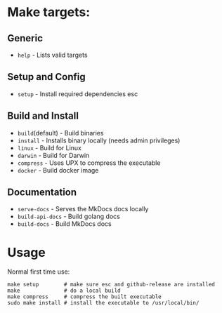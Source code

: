 # Make targets:

## Generic

* `help`           - Lists valid targets

## Setup and Config
* `setup`          - Install required dependencies esc

## Build and Install
* `build`(default) - Build binaries
* `install`        - Installs binary locally (needs admin privileges)
* `linux`          - Build for Linux
* `darwin`         - Build for Darwin
* `compress`       - Uses UPX to compress the executable
* `docker`         - Build docker image

## Documentation
* `serve-docs`     - Serves the MkDocs docs locally
* `build-api-docs` - Build golang docs
* `build-docs`     - Build MkDocs docs

[//]: # (TODO: * `deploy-docs`    - Deploy MkDocs to Netlify)

# Usage
Normal first time use:
```shell
make setup        # make sure esc and github-release are installed
make              # do a local build
make compress     # compress the built executable
sudo make install # install the executable to /usr/local/bin/ 
```

